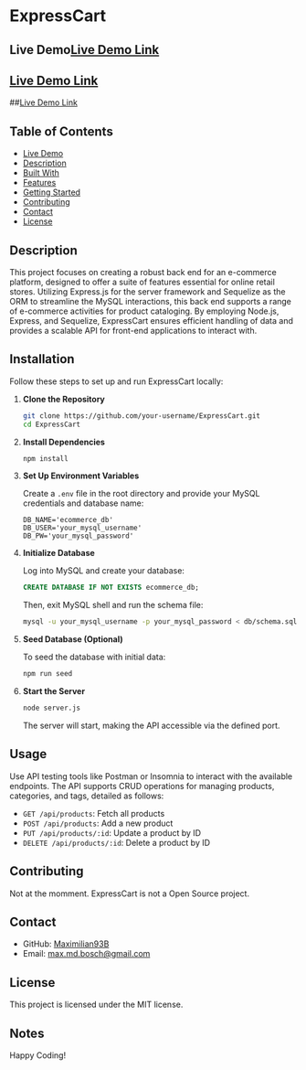 
# ExpressCart

## Live Demo[Live Demo Link](./Assets/13-orm-homework-demo-01.gif)


## [Live Demo Link](./Assets/13-orm-homework-demo-02.gif)

##[Live Demo Link](./Assets/13-orm-homework-demo-03.gif)


## Table of Contents
- [Live Demo](#live-demo)
- [Description](#description)
- [Built With](#built-with)
- [Features](#features)
- [Getting Started](#getting-started)
- [Contributing](#contributing)
- [Contact](#contact)
- [License](#license)


## Description
This project focuses on creating a robust back end for an e-commerce platform, designed to offer a suite of features essential for online retail stores. Utilizing Express.js for the server framework and Sequelize as the ORM to streamline the  MySQL interactions, this back end supports a range of e-commerce activities for product cataloging. By employing Node.js, Express, and Sequelize, ExpressCart ensures efficient handling of data and provides a scalable API for front-end applications to interact with.


## Installation

Follow these steps to set up and run ExpressCart locally:

1. **Clone the Repository**

    ```bash
    git clone https://github.com/your-username/ExpressCart.git
    cd ExpressCart
    ```

2. **Install Dependencies**

    ```bash
    npm install
    ```

3. **Set Up Environment Variables**

    Create a `.env` file in the root directory and provide your MySQL credentials and database name:

    ```
    DB_NAME='ecommerce_db'
    DB_USER='your_mysql_username'
    DB_PW='your_mysql_password'
    ```

4. **Initialize Database**

    Log into MySQL and create your database:

    ```sql
    CREATE DATABASE IF NOT EXISTS ecommerce_db;
    ```

    Then, exit MySQL shell and run the schema file:

    ```bash
    mysql -u your_mysql_username -p your_mysql_password < db/schema.sql
    ```

5. **Seed Database (Optional)**

    To seed the database with initial data:

    ```bash
    npm run seed
    ```

6. **Start the Server**

    ```bash
    node server.js
    ```

    The server will start, making the API accessible via the defined port.

## Usage

Use API testing tools like Postman or Insomnia to interact with the available endpoints. The API supports CRUD operations for managing products, categories, and tags, detailed as follows:

- `GET /api/products`: Fetch all products
- `POST /api/products`: Add a new product
- `PUT /api/products/:id`: Update a product by ID
- `DELETE /api/products/:id`: Delete a product by ID

## Contributing
Not at the momment. ExpressCart is not a Open Source project. 

## Contact
- GitHub: [Maximilian93B](https://github.com/Maximilian93B)
- Email: [max.md.bosch@gmail.com](mailto:max.md.bosch@gmail.com)

## License
This project is licensed under the MIT license.

## Notes
Happy Coding!
